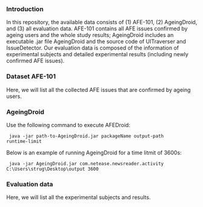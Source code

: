 ### Introduction
In this repository, the available data consists of (1) AFE-101, (2) AgeingDroid, and (3) all evaluation data. 
AFE-101 contains all AFE issues confirmed by ageing users and the whole study results; 
AgeingDroid includes an executable .jar file AgeingDroid and the source code of UITraverser and IssueDetector. 
Our evaluation data is composed of the information of experimental subjects and detailed experimental results (including newly confirmed AFE issues).

### Dataset AFE-101
Here, we will list all the collected AFE issues that are confirmed by ageing users.

### AgeingDroid
Use the following command to execute AFEDroid:

<code> java -jar path-to-AgeingDroid.jar packageName output-path runtime-limit </code>

Below is an example of running AgeingDroid for a time litmit of 3600s:

<code> java -jar AgeingDroid.jar com.netease.newsreader.activity C:\Users\strug\Desktop\output 3600 </code>

### Evaluation data
Here, we will list all the experimental subjects and results.



